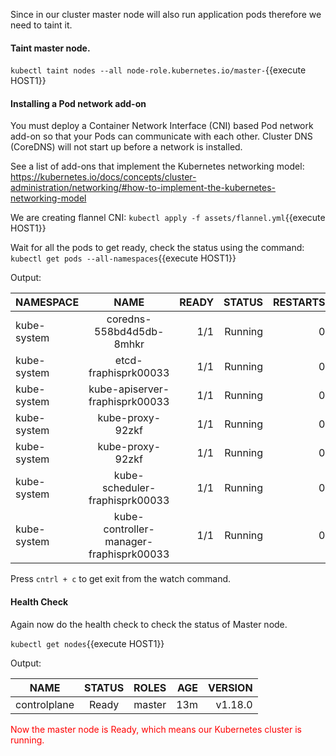 Since in our cluster master node will also run application pods therefore we need to taint it.

#### Taint master node.

`kubectl taint nodes --all node-role.kubernetes.io/master-`{{execute HOST1}}


#### Installing a Pod network add-on 
You must deploy a Container Network Interface (CNI) based Pod network add-on so that your Pods can communicate with each other. 
Cluster DNS (CoreDNS) will not start up before a network is installed.

See a list of add-ons that implement the Kubernetes networking model: https://kubernetes.io/docs/concepts/cluster-administration/networking/#how-to-implement-the-kubernetes-networking-model



We are creating flannel CNI: 
`kubectl apply -f assets/flannel.yml`{{execute HOST1}}

Wait for all the pods to get ready, check the status using the command: 
`kubectl get pods --all-namespaces`{{execute HOST1}}

Output:


| NAMESPACE        | NAME           | READY  |  STATUS | RESTARTS | AGE|
| ------------- |:------------------------------------------:| -----:|-----------:|-----:|-----:|
| kube-system     | coredns-558bd4d5db-8mhkr | 1/1| Running| 0 | 15m|
| kube-system     | etcd-fraphisprk00033  | 1/1| Running| 0 | 15m|
| kube-system     | kube-apiserver-fraphisprk00033  | 1/1| Running| 0 | 15m|
| kube-system     | kube-proxy-92zkf  | 1/1| Running| 0 | 15m|
| kube-system     | kube-proxy-92zkf  | 1/1| Running| 0 | 15m|
| kube-system     | kube-scheduler-fraphisprk00033  | 1/1| Running| 0 | 15m|
| kube-system     | kube-controller-manager-fraphisprk00033  | 1/1| Running| 0 | 15m|


Press `cntrl + c` to get exit from the watch command. 

#### Health Check

Again now do the health check to check the status of Master node. 

`kubectl get nodes`{{execute HOST1}}

Output:


| NAME        | STATUS           | ROLES  |  AGE | VERSION|
| ------------- |:-------------:| -----:|-----:|-----:|
| controlplane     | Ready | master| 13m| v1.18.0|


<p style="color:red;"> Now the master node is Ready, which means our Kubernetes cluster is running.  </p>


